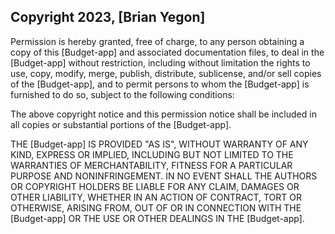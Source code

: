 ## Copyright 2023, [Brian Yegon]

Permission is hereby granted, free of charge, to any person obtaining a copy of this [Budget-app] and associated documentation files, to deal in the [Budget-app] without restriction, including without limitation the rights to use, copy, modify, merge, publish, distribute, sublicense, and/or sell copies of the [Budget-app], and to permit persons to whom the [Budget-app] is furnished to do so, subject to the following conditions:

The above copyright notice and this permission notice shall be included in all copies or substantial portions of the [Budget-app].

THE [Budget-app] IS PROVIDED "AS IS", WITHOUT WARRANTY OF ANY KIND, EXPRESS OR IMPLIED, INCLUDING BUT NOT LIMITED TO THE WARRANTIES OF MERCHANTABILITY, FITNESS FOR A PARTICULAR PURPOSE AND NONINFRINGEMENT. IN NO EVENT SHALL THE AUTHORS OR COPYRIGHT HOLDERS BE LIABLE FOR ANY CLAIM, DAMAGES OR OTHER LIABILITY, WHETHER IN AN ACTION OF CONTRACT, TORT OR OTHERWISE, ARISING FROM, OUT OF OR IN CONNECTION WITH THE [Budget-app] OR THE USE OR OTHER DEALINGS IN THE [Budget-app].

